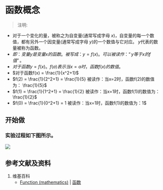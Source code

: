 # 函数概念

> 注明:
>  
- 对于一个变化的量，被称之为自变量(通常写成字母 $x$)，自变量的每一个数值，都有另外一个因变量(通常写成字母 $y$)的一个数值与它对应。 $y$代表的数量被称为函数。
- $即：变量y是变量x的函数。被写成：y=f(x)。可以被读作：“y等于x的f值”。$
- $对于函数y=f(x)。f(a)表示当x=a时，函数f(x)的数值。$ 
- $对于函数f(x) =  \frac{1}{x^2+1}$
- $f(2) =  \frac{1}{2^2+1} = \frac{1}{5} 被读作：当x=2时，函数f(2)的数值为： \frac{1}{5}$
- $f(1) =  \frac{1}{1^2+1} = \frac{1}{2} 被读作：当x=1时，函数f(1)的数值为： \frac{1}{2}$
- $f(0) =  \frac{1}{0^2+1} = 1 被读作：当x=1时，函数f(1)的数值为：1$

## 开始做

### 实验过程如下图所示。
![](/images/函数和极限/初等函数/变量和函数/函数概念/1a1.jpg)

## 参考文献及资料

1. 维基百科
	- [Function (mathematics)](https://en.wikipedia.org/wiki/Function_(mathematics)) | [函数](https://zh.wikipedia.org/wiki/函数) 
